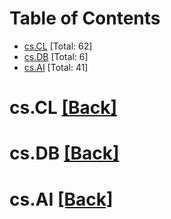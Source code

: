 <div id=toc></div>

# Table of Contents

- [cs.CL](#cs.CL) [Total: 62]
- [cs.DB](#cs.DB) [Total: 6]
- [cs.AI](#cs.AI) [Total: 41]


<div id='cs.CL'></div>

# cs.CL [[Back]](#toc)



<div id='cs.DB'></div>

# cs.DB [[Back]](#toc)



<div id='cs.AI'></div>

# cs.AI [[Back]](#toc)

